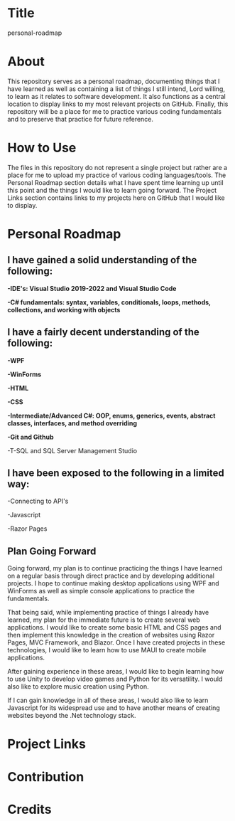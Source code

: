# Title
personal-roadmap

# About

This repository serves as a personal roadmap, documenting things that I have learned as well as containing a list of things I still intend, Lord willing, to learn as it relates to software development. It also functions as a central location to display links to my most relevant projects on GitHub. Finally, this repository will be a place for me to practice various coding fundamentals and to preserve that practice for future reference. 

# How to Use

The files in this repository do not represent a single project but rather are a place for me to upload my practice of various coding languages/tools. The Personal Roadmap section details what I have spent time learning up until this point and the things I would like to learn going forward. The Project Links section contains links to my projects here on GitHub that I would like to display. 

# Personal Roadmap

<h2>I have gained a solid understanding of the following:</h2>

  <strong>-IDE's: Visual Studio 2019-2022 and Visual Studio Code
  
  -C# fundamentals: syntax, variables, conditionals, loops, methods, collections, and working with objects </strong>

<h2>I have a fairly decent understanding of the following:</h2>
  <strong>-WPF
  
  -WinForms
  
  -HTML
  
  -CSS
  
  -Intermediate/Advanced C#: OOP, enums, generics, events, abstract classes, interfaces, and method overriding

  -Git and Github </strong>

  -T-SQL and SQL Server Management Studio

  <h2>I have been exposed to the following in a limited way:</h2>

  -Connecting to API's

  -Javascript

  -Razor Pages

  <h2>Plan Going Forward</h2>

  Going forward, my plan is to continue practicing the things I have learned on a regular basis through direct practice and by developing additional projects. I hope to continue making desktop applications using WPF and WinForms as well as simple console applications to practice the fundamentals. 

  That being said, while implementing practice of things I already have learned, my plan for the immediate future is to create several web applications. I would like to create some basic HTML and CSS pages and then implement this knowledge in the creation of websites using Razor Pages, MVC Framework, and Blazor. Once I have created projects in these technologies, I would like to learn how to use MAUI to create mobile applications. 

  After gaining experience in these areas, I would like to begin learning how to use Unity to develop video games and Python for its versatility. I would also like to explore music creation using Python.

  If I can gain knowledge in all of these areas, I would also like to learn Javascript for its widespread use and to have another means of creating websites beyond the .Net technology stack. 

# Project Links

# Contribution

# Credits

